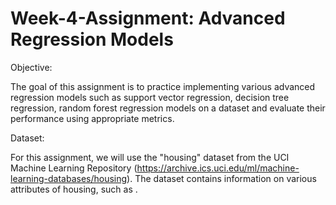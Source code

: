 # Week-4-Assignment: Advanced Regression Models
Objective:

The goal of this assignment is to practice implementing various advanced regression models such as support vector regression, decision tree regression, random forest regression models on a dataset and evaluate their performance using appropriate metrics.

Dataset:

For this assignment, we will use the "housing" dataset from the UCI Machine Learning Repository 
(https://archive.ics.uci.edu/ml/machine-learning-databases/housing). The dataset contains information on various attributes of housing, such as .

